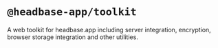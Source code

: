 # `@headbase-app/toolkit`
A web toolkit for headbase.app including server integration, encryption, browser storage integration and other utilities.
